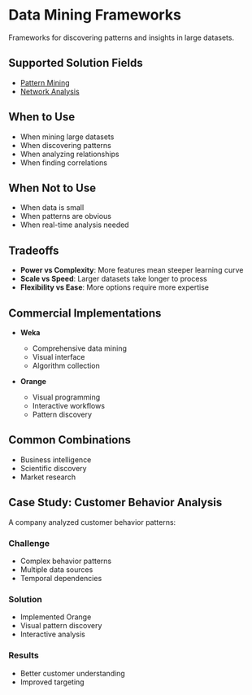 # Data Mining Frameworks

Frameworks for discovering patterns and insights in large datasets.

## Supported Solution Fields

- [Pattern Mining](../solutions/pattern-mining)
- [Network Analysis](../solutions/network-analysis)

## When to Use

- When mining large datasets
- When discovering patterns
- When analyzing relationships
- When finding correlations

## When Not to Use

- When data is small
- When patterns are obvious
- When real-time analysis needed

## Tradeoffs

- **Power vs Complexity**: More features mean steeper learning curve
- **Scale vs Speed**: Larger datasets take longer to process
- **Flexibility vs Ease**: More options require more expertise

## Commercial Implementations

- **Weka**
  - Comprehensive data mining
  - Visual interface
  - Algorithm collection

- **Orange**
  - Visual programming
  - Interactive workflows
  - Pattern discovery

## Common Combinations

- Business intelligence
- Scientific discovery
- Market research

## Case Study: Customer Behavior Analysis

A company analyzed customer behavior patterns:

### Challenge
- Complex behavior patterns
- Multiple data sources
- Temporal dependencies

### Solution
- Implemented Orange
- Visual pattern discovery
- Interactive analysis

### Results
- Better customer understanding
- Improved targeting 